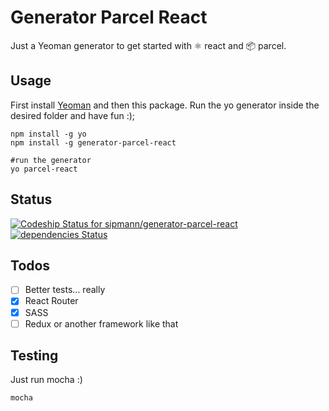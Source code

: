 # Generator Parcel React

Just a Yeoman generator to get started with ⚛️ react and 📦 parcel.


## Usage

First install [Yeoman](http://yeoman.io/) and then this package. Run the yo generator inside the desired folder and have fun :);

```shell
npm install -g yo
npm install -g generator-parcel-react

#run the generator
yo parcel-react 
```

## Status

[ ![Codeship Status for sipmann/generator-parcel-react](https://app.codeship.com/projects/03a4a380-082e-0136-cdbf-02887c9dcadb/status?branch=master)](https://app.codeship.com/projects/281130) [![dependencies Status](https://david-dm.org/sipmann/generator-parcel-react/status.svg)](https://david-dm.org/sipmann/generator-parcel-react)


## Todos
- [ ] Better tests... really
- [x] React Router
- [x] SASS
- [ ] Redux or another framework like that

## Testing

Just run mocha :)

```shell
mocha
```
